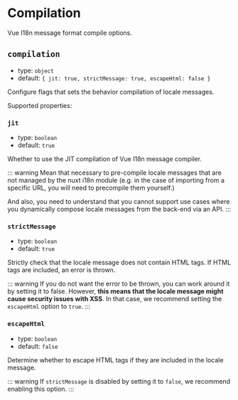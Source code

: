 # Compilation

Vue I18n message format compile options.

## `compilation`

- type: `object`
- default: `{ jit: true, strictMessage: true, escapeHtml: false }`

Configure flags that sets the behavior compilation of locale messages.

Supported properties:

### `jit`

- type: `boolean`
- default: `true`

Whether to use the JIT compilation of Vue I18n message compiler.

::: warning
Mean that necessary to pre-compile locale messages that are not managed by the nuxt i18n module (e.g. in the case of importing from a specific URL, you will need to precompile them yourself.)

And also, you need to understand that you cannot support use cases where you dynamically compose locale messages from the back-end via an API.
:::

### `strictMessage`

- type: `boolean`
- default: `true`

Strictly check that the locale message does not contain HTML tags. If HTML tags are included, an error is thrown.

::: warning
If you do not want the error to be thrown, you can work around it by setting it to false. However, **this means that the locale message might cause security issues with XSS**. In that case, we recommend setting the `escapeHtml` option to `true`.
:::

### `escapeHtml`

- type: `boolean`
- default: `false`

Determine whether to escape HTML tags if they are included in the locale message.

::: warning
If `strictMessage` is disabled by setting it to `false`, we recommend enabling this option.
:::
